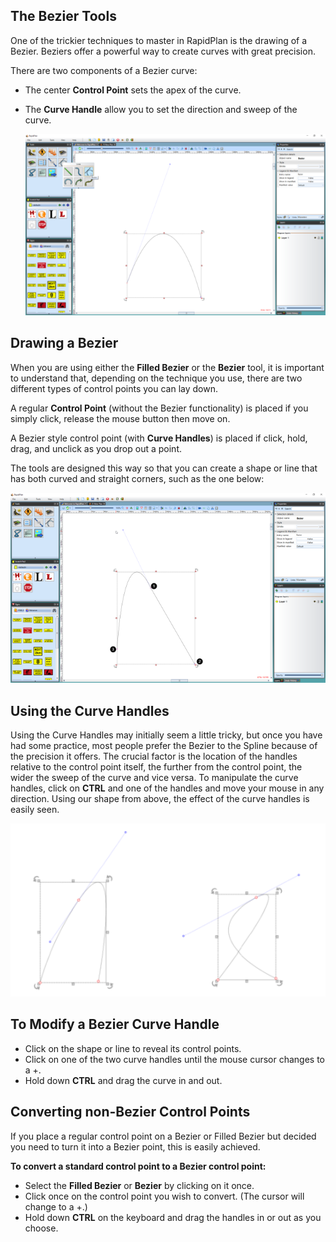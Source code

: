 ## The Bezier Tools

One of the trickier techniques to master in RapidPlan is the drawing of a Bezier. Beziers offer a powerful way to create curves with great precision. 

There are two components of a Bezier curve:

 - The center **Control Point** sets the apex of the curve.
 - The **Curve Handle** allow you to set the direction and sweep of the curve.

    ![Bezier_with_its_Control_Points_and_Curve_Handles](./assets/Bezier_with_its_Control_Points_and_Curve_Handles.png)

## Drawing a Bezier 

When you are using either the **Filled Bezier** or the **Bezier** tool, it is important to understand that, depending on the technique you use, there are two different types of control points you can lay down.

A regular **Control Point** (without the Bezier functionality) is placed if you simply click, release the mouse button then move on.

A Bezier style control point (with **Curve Handles**) is placed if click, hold, drag, and unclick as you drop out a
point.

The tools are designed this way so that you can create a shape or line that has both curved and straight corners, such as the one below:

![Control_Point_1_was_dragged_when_placed_and_Control_Points_2_and_3_were_not](./assets/Control_Point_1_was_dragged_when_placed_and_Control_Points_2_and_3_were_not.png)

## Using the Curve Handles

Using the Curve Handles may initially seem a little tricky, but once you have had some practice, most people prefer the Bezier to the Spline because of the precision it offers. The crucial factor is the location of the handles relative to the control point itself, the further from the control point, the wider the sweep of the curve and vice versa. To manipulate the curve handles, click on **CTRL** and one of the handles and move your mouse in any direction. Using our shape from above, the effect of the curve handles is easily seen.

![The_same_Curve_with_the_Curve_Handles_in_different_Configurations](./assets/The_same_Curve_with_the_Curve_Handles_in_different_Configurations.png)

## To Modify a Bezier Curve Handle

 - Click on the shape or line to reveal its control points.
 - Click on one of the two curve handles until the mouse cursor changes to a +.
 - Hold down **CTRL** and drag the curve in and out.

## Converting non-Bezier Control Points

If you place a regular control point on a Bezier or Filled Bezier but decided you need to turn it into a Bezier point, this is easily achieved.

**To convert a standard control point to a Bezier control point:**

 - Select the **Filled Bezier** or **Bezier** by clicking on it once.
 - Click once on the control point you wish to convert. (The cursor will change to a +.)
 - Hold down **CTRL** on the keyboard and drag the handles in or out as you choose.



